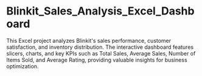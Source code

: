 # Blinkit_Sales_Analysis_Excel_Dashboard
This Excel project analyzes Blinkit's sales performance, customer satisfaction, and inventory distribution. The interactive dashboard features slicers, charts, and key KPIs such as Total Sales, Average Sales, Number of Items Sold, and Average Rating, providing valuable insights for business optimization.
